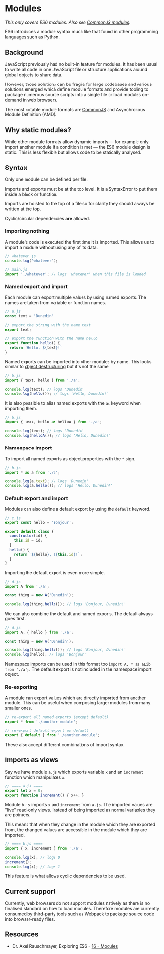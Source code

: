 # Modules

_This only covers ES6 modules. Also see [CommonJS modules](../common/commonjs-modules)._

ES6 introduces a module syntax much like that found in other programming languages
such as Python.

## Background

JavaScript previously had no built-in feature for modules.
It has been usual to write all code in one JavaScript file or structure
applications around global objects to share data.

However, those solutions can be fragile for large codebases and various solutions
emerged which define module formats and provide tooling to package numerous source
scripts into a single file or load modules on-demand in web browsers.

The most notable module formats are [CommonJS](../common/commonjs-modules) and
Asynchronous Module Definition (AMD).

## Why static modules?

While other module formats allow dynamic imports &mdash; for example only import another
module if a condition is met &mdash; the ES6 module design is static.
This is less flexible but allows code to be statically analysed.

## Syntax

Only one module can be defined per file.

Imports and exports must be at the top level.
It is a SyntaxError to put them inside a block or function.

Imports are hoisted to the top of a file so for clarity they should always be written at the top.

Cyclic/circular dependencies __are__ allowed.

### Importing nothing

A module's code is executed the first time it is imported.
This allows us to import a module without using any of its data.

```javascript
// whatever.js
console.log('whatever');
```

```javascript
// main.js
import './whatever'; // logs 'whatever' when this file is loaded
```

### Named export and import

Each module can export multiple values by using named exports.
The names are taken from variable or function names.

```javascript
// a.js
const text = 'Dunedin'

// export the string with the name text
export text;

// export the function with the name hello
export function hello() {
  return `Hello, ${text}!`
}
```

Named exports can be imported into other modules by name.
This looks similar to [object destructuring](./destructuring-assignment.md) but it's not the same.

```javascript
// b.js
import { text, hello } from './a';

console.log(text); // logs 'Dunedin'
console.log(hello()); // logs 'Hello, Dunedin!'
```

It is also possible to alias named exports with the `as` keyword when importing them.

```javascript
// b.js
import { text, hello as helloA } from './a';

console.log(text); // logs 'Dunedin'
console.log(helloA()); // logs 'Hello, Dunedin!'
```

### Namespace import

To import all named exports as object properties with the `*` sign.

```javascript
// b.js
import * as a from './a';

console.log(a.text); // logs 'Dunedin'
console.log(a.hello()); // logs 'Hello, Dunedin!'
```

### Default export and import

Modules can also define a default export by using the `default` keyword.

```javascript
// c.js
export const hello = 'Bonjour';

export default class {
  constructor(id) {
    this.id = id;
  }
  hello() {
    return `${hello}, ${this.id}!`;
  }
}
```

Importing the default export is even more simple.

```javascript
// d.js
import A from './a';

const thing = new A('Dunedin');

console.log(thing.hello()); // logs 'Bonjour, Dunedin!'
```

We can also combine the default and named exports. The default always goes first.

```javascript
// d.js
import A, { hello } from './a';

const thing = new A('Dunedin');

console.log(thing.hello()); // logs 'Bonjour, Dunedin!'
console.log(hello); // logs 'Bonjour'
```

Namespace imports can be used in this format too `import A, * as aLib from './a';`.
The default export is not included in the namespace import object.

### Re-exporting

A module can export values which are directly imported from another module.
This can be useful when composing larger modules from many smaller ones.

```javascript
// re-export all named exports (except default)
export * from './another-module';

// re-export default export as default
export { default } from './another-module';
```

These also accept different combinations of import syntax.

## Imports as views

Say we have module `a.js` which exports variable `x` and an `increment` function which manipulates `x`.
```javascript
// ==== a.js ====
export let x = 0;
export function increment() { x++; }
```

Module `b.js` imports `x` and `increment` from `a.js`.
The imported values are "live" read-only views.
Instead of being imported as normal variables they are pointers.

This means that when they change in the module which they are exported from,
the changed values are accessible in the module which they are imported.
```javascript
// ==== b.js ====
import { x, increment } from './a';

console.log(x); // logs 0
increment();
console.log(x); // logs 1
```

This feature is what allows cyclic dependencies to be used.

## Current support

Currently, web browsers do not support modules natively as there is no finalised
standard on how to load modules.
Therefore modules are currently consumed by third-party tools such as Webpack to
package source code into browser-ready files.

## Resources

* Dr. Axel Rauschmayer, Exploring ES6 - [16 - Modules](http://exploringjs.com/es6/ch_modules.html)
